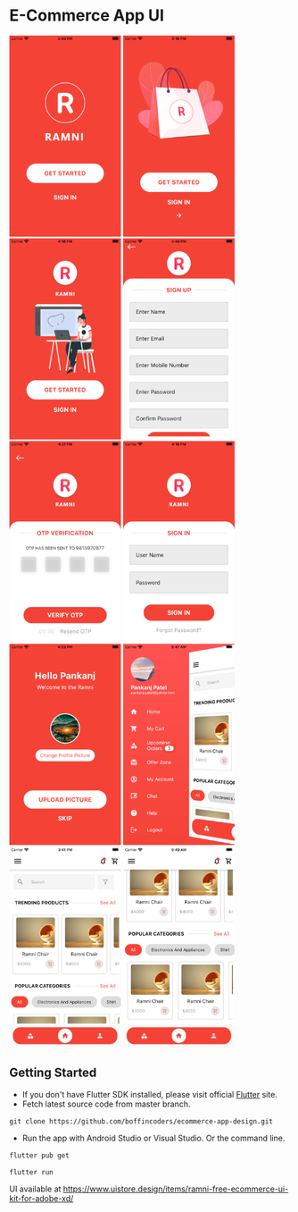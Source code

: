 # E-Commerce App UI

<img src="https://github.com/boffincoders/ecommerce-app-design/blob/master/screenshot/splash_screen.png?raw=true" width="200" height="360" /> <img src="https://github.com/boffincoders/ecommerce-app-design/blob/master/screenshot/splash2.png?raw=true" width="200" height="360" /> <img src="https://github.com/boffincoders/ecommerce-app-design/blob/master/screenshot/splash3.png?raw=true" width="200" height="360" /> <img src="https://github.com/boffincoders/ecommerce-app-design/blob/master/screenshot/sign_up.png?raw=true" width="200" height="360" /> <img src="https://github.com/boffincoders/ecommerce-app-design/blob/master/screenshot/otp.png?raw=true" width="200" height="360" /> <img src="https://github.com/boffincoders/ecommerce-app-design/blob/master/screenshot/login.png?raw=true" width="200" height="360" /> <img src="https://github.com/boffincoders/ecommerce-app-design/blob/master/screenshot/welcome_screen.png?raw=true" width="200" height="360" /> <img src="https://github.com/boffincoders/ecommerce-app-design/blob/master/screenshot/navDrawer.png?raw=true" width="200" height="360" /> <img src="https://github.com/boffincoders/ecommerce-app-design/blob/master/screenshot/home_screen.png?raw=true" width="200" height="360" /> <img src="https://github.com/boffincoders/ecommerce-app-design/blob/master/screenshot/home.png?raw=true" width="200" height="360" />   


## Getting Started
  - If you don't have Flutter SDK installed, please visit official [Flutter](https://flutter.dev/) site.
  - Fetch latest source code from master branch.
 
 ```
 git clone https://github.com/boffincoders/ecommerce-app-design.git
 ```  
 - Run the app with Android Studio or Visual Studio. Or the command line.
 
 ```
 flutter pub get
 ```
 ```
 flutter run
 ```
 UI available at https://www.uistore.design/items/ramni-free-ecommerce-ui-kit-for-adobe-xd/
